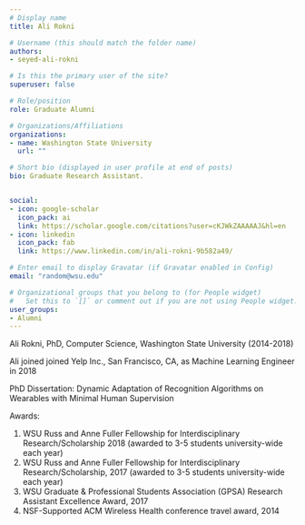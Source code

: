 ```yaml
---
# Display name
title: Ali Rokni

# Username (this should match the folder name)
authors:
- seyed-ali-rokni

# Is this the primary user of the site?
superuser: false

# Role/position
role: Graduate Alumni

# Organizations/Affiliations
organizations:
- name: Washington State University
  url: ""

# Short bio (displayed in user profile at end of posts)
bio: Graduate Research Assistant.


social:
- icon: google-scholar
  icon_pack: ai
  link: https://scholar.google.com/citations?user=cKJWkZAAAAAJ&hl=en
- icon: linkedin
  icon_pack: fab
  link: https://www.linkedin.com/in/ali-rokni-9b582a49/

# Enter email to display Gravatar (if Gravatar enabled in Config)
email: "random@wsu.edu"

# Organizational groups that you belong to (for People widget)
#   Set this to `[]` or comment out if you are not using People widget.
user_groups:
- Alumni
---
```

Ali Rokni, PhD, Computer Science, Washington State University (2014-2018)

Ali joined joined Yelp Inc., San Francisco, CA, as Machine Learning Engineer in 2018

PhD Dissertation: Dynamic Adaptation of Recognition Algorithms on Wearables with Minimal Human Supervision

Awards:
1. WSU Russ and Anne Fuller Fellowship for Interdisciplinary Research/Scholarship  2018 (awarded to 3-5 students university-wide each year)
2. WSU Russ and Anne Fuller Fellowship for Interdisciplinary Research/Scholarship,  2017 (awarded to 3-5 students university-wide each year)
3. WSU Graduate & Professional Students Association (GPSA) Research Assistant Excellence Award, 2017
4. NSF-Supported ACM Wireless Health conference travel award, 2014


